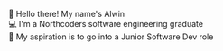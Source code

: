 :dog: Hello there! My name's Alwin<br>
:computer: I'm a Northcoders software engineering graduate<br>
:orange_heart: My aspiration is to go into a Junior Software Dev role<br>
